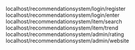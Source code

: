 localhost/recommendationsystem/login/register
localhost/recommendationsystem/login/enter
localhost/recommendationsystem/item/search
localhost/recommendationsystem/item/trend
localhost/recommendationsystem/admin/rating
localhost/recommendationsystem/admin/website